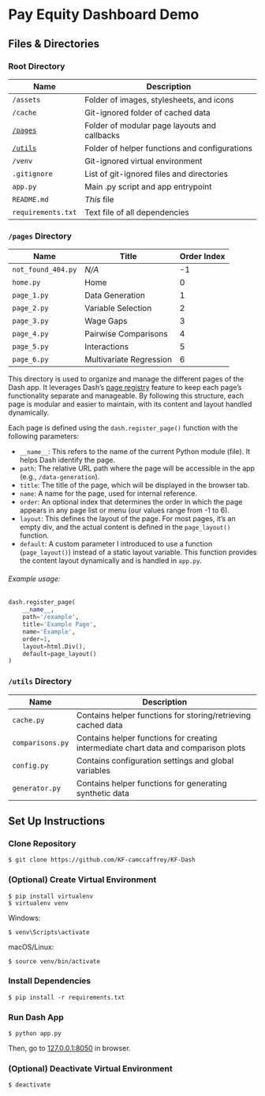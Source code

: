 
# Pay Equity Dashboard Demo

## Files & Directories
### Root Directory
| Name                         | Description
|------------------------------|----------------------------------------------
| `/assets`                    | Folder of images, stylesheets, and icons
| `/cache`                     | Git-ignored folder of cached data
| [`/pages`](#pages-directory) | Folder of modular page layouts and callbacks
| [`/utils`](#utils-directory) | Folder of helper functions and configurations
| `/venv`                      | Git-ignored virtual environment
| `.gitignore`                 | List of git-ignored files and directories
| `app.py`                     | Main .py script and app entrypoint
| `README.md`                  | *This* file
| `requirements.txt`           | Text file of all dependencies

### `/pages` Directory

| Name               | Title                   | Order Index |
|--------------------|-------------------------|-------------|
| `not_found_404.py` | *N/A*                   | -1          |
| `home.py`          | Home                    |  0          |
| `page_1.py`        | Data Generation         |  1          |
| `page_2.py`        | Variable Selection      |  2          |
| `page_3.py`        | Wage Gaps               |  3          |
| `page_4.py`        | Pairwise Comparisons    |  4          |
| `page_5.py`        | Interactions            |  5          |
| `page_6.py`        | Multivariate Regression |  6          |

This directory is used to organize and manage the different pages of the Dash app. It leverages Dash’s [page registry](https://dash.plotly.com/urls) feature to keep each page’s functionality separate and manageable. By following this structure, each page is modular and easier to maintain, with its content and layout handled dynamically.

Each page is defined using the `dash.register_page()` function with the following parameters:
- `__name__`: This refers to the name of the current Python module (file). It helps Dash identify the page.
- `path`: The relative URL path where the page will be accessible in the app (e.g., `/data-generation`).
- `title`: The title of the page, which will be displayed in the browser tab.
- `name`: A name for the page, used for internal reference.
- `order`: An optional index that determines the order in which the page appears in any page list or menu (our values range from -1 to 6).
- `layout`: This defines the layout of the page. For most pages, it’s an empty div, and the actual content is defined in the `page_layout()` function.
- `default`: A custom parameter I introduced to use a function (`page_layout()`) instead of a static layout variable. This function provides the content layout dynamically and is handled in `app.py`.

###### Example usage:
```python
dash.register_page(
    __name__,
    path='/example',
    title='Example Page',
    name='Example',
    order=1,
    layout=html.Div(),
    default=page_layout()
)
```

### `/utils` Directory
| Name             | Description
|------------------|-----------------------------------------
| `cache.py`       | Contains helper functions for storing/retrieving cached data
| `comparisons.py` | Contains helper functions for creating intermediate chart data and comparison plots
| `config.py`      | Contains configuration settings and global variables
| `generator.py`   | Contains helper functions for generating synthetic data


## Set Up Instructions

### Clone Repository
```console
$ git clone https://github.com/KF-camccaffrey/KF-Dash
 ```

### (Optional) Create Virtual Environment
```console
$ pip install virtualenv
$ virtualenv venv
```

Windows:
```console
$ venv\Scripts\activate
 ```

macOS/Linux:
```console
$ source venv/bin/activate
```

### Install Dependencies
```console
$ pip install -r requirements.txt
```

### Run Dash App
```console
$ python app.py
```

Then, go to [127.0.0.1:8050](http://127.0.0.1:8050/) in browser.

### (Optional) Deactivate Virtual Environment
```console
$ deactivate
```
